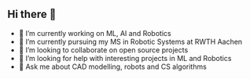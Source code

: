 ## Hi there 👋

- 🔭 I’m currently working on ML, AI and Robotics
- 🌱 I’m currently pursuing my MS in Robotic Systems at RWTH Aachen
- 👯 I’m looking to collaborate on open source projects
- 🤔 I’m looking for help with interesting projects in ML and Robotics
- 💬 Ask me about CAD modelling, robots and CS algorithms

<!--
**pradyai/pradyai** is a ✨ _special_ ✨ repository because its `README.md` (this file) appears on your GitHub profile.


- 🔭 I’m currently working on ML, AI and Robotics
- 🌱 I’m currently pursuing my MS in Robotic Systems at RWTH Aachen
- 👯 I’m looking to collaborate on open source projects
- 🤔 I’m looking for help with interesting projects in ML and Robotics
- 💬 Ask me about CAD modelling, robots and CS algorithms
- 📫 How to reach me: Linkedin: pradyumn824
